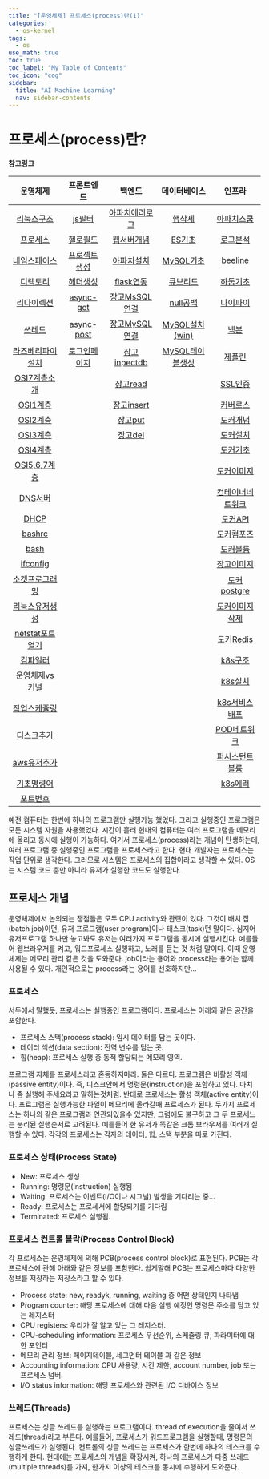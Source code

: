 ```yaml
---
title: "[운영체제] 프로세스(process)란(1)" 
categories:
  - os-kernel
tags:
  - os
use_math: true
toc: true
toc_label: "My Table of Contents"
toc_icon: "cog"
sidebar:
  title: "AI Machine Learning"
  nav: sidebar-contents
---
```


# 프로세스(process)란?


**참고링크**

| 운영체제 | 프론트엔드 | 백엔드 | 데이터베이스| 인프라 |
|:------:|:------:|:------:|:------:|:------:|
|[리눅스구조](https://losskatsu.github.io/os-kernel/os-linux-structure) | [js필터](https://losskatsu.github.io/frontend/js-map-reduce-filter/) | [아파치에러로그](https://losskatsu.github.io/it-infra/apache-error-log/) | [행삭제](https://losskatsu.github.io/it-infra/sqldelete/) | [아파치스쿱](https://losskatsu.github.io/it-infra/sqoop/) |
|[프로세스](https://losskatsu.github.io/os-kernel/os-process/) | [헬로월드](https://losskatsu.github.io/frontend/react-helloworld/) | [웹서버개념](https://losskatsu.github.io/it-infra/webserver/) | [ES기초](https://losskatsu.github.io/it-infra/es-basic/) | [로그분석](https://losskatsu.github.io/it-infra/log-anal/) |
|[네임스페이스](https://losskatsu.github.io/os-kernel/linux-redirection/) |[프로젝트생성](https://losskatsu.github.io/frontend/react-basic-setup/) | [아파치설치](https://losskatsu.github.io/it-infra/aws-apache/) | [MySQL기초](https://losskatsu.github.io/it-infra/mysql-index/) | [beeline](https://losskatsu.github.io/it-infra/beeline/) |
|[디렉토리](https://losskatsu.github.io/os-kernel/linux-directory/) |[헤더생성](https://losskatsu.github.io/frontend/react-category/) | [flask연동](https://losskatsu.github.io/it-infra/flask-nginx-uwsgi/) | [큐브리드](https://losskatsu.github.io/it-infra/cubrid-summary/) | [하둡기초](https://losskatsu.github.io/it-infra/hadoop-basic-concept/) |
|[리다이렉션](https://losskatsu.github.io/os-kernel/linux-redirection/) |[async-get](https://losskatsu.github.io/frontend/react-request-api-django/) | [장고MsSQL연결](https://losskatsu.github.io/it-infra/mssql-django-conn/) | [null공백](https://losskatsu.github.io/it-infra/db-null/) |  [나이파이](https://losskatsu.github.io/it-infra/nifi/) |
|[쓰레드](https://losskatsu.github.io/os-kernel/process-thread/) | [async-post](https://losskatsu.github.io/frontend/react-request-post/) | [장고MySQL연결](https://losskatsu.github.io/it-infra/mysql-django-conn/) | [MySQL설치(win)](https://losskatsu.github.io/it-infra/mysql-install-win/) | [백본](https://losskatsu.github.io/it-infra/backbone/) |
|[라즈베리파이설치](https://losskatsu.github.io/os-kernel/raspberry-vminstall/) | [로그인페이지](https://losskatsu.github.io/frontend/react-request-post/) | [장고inpectdb](https://losskatsu.github.io/it-infra/django-inspectdb/) | [MySQL테이블생성](https://losskatsu.github.io/it-infra/mysql-create-db/) | [제플린](https://losskatsu.github.io/it-infra/backbone/) |
|[OSI7계층소개](https://losskatsu.github.io/os-kernel/network-basic01/) | | [장고read](https://losskatsu.github.io/it-infra/django-read-data/)  |  | [SSL인증](https://losskatsu.github.io/it-infra/ssl-auth/)|
|[OSI1계층](https://losskatsu.github.io/os-kernel/network-basic02/) | | [장고insert](https://losskatsu.github.io/it-infra/django-post-data/)  | | [커버로스](https://losskatsu.github.io/it-infra/kerberos/) |
|[OSI2계층](https://losskatsu.github.io/os-kernel/network-basic03/) | | [장고put](https://losskatsu.github.io/it-infra/django-put-data/)  | | [도커개념](https://losskatsu.github.io/it-infra/docker00/) |
|[OSI3계층](https://losskatsu.github.io/os-kernel/network-basic04/) | | [장고del](https://losskatsu.github.io/it-infra/django-del-data/) | | [도커설치](https://losskatsu.github.io/it-infra/docker01/) |
|[OSI4계층](https://losskatsu.github.io/os-kernel/network-basic05/) | |  | |[도커기초](https://losskatsu.github.io/it-infra/docker02/)|
|[OSI5,6,7계층](https://losskatsu.github.io/os-kernel/network-basic05/) | |  | | [도커이미지](https://losskatsu.github.io/it-infra/docker03/) |
|[DNS서버](https://losskatsu.github.io/os-kernel/etc-host-dns/) | |  | | [컨테이너네트워크](https://losskatsu.github.io/it-infra/docker04/) |
|[DHCP](https://losskatsu.github.io/os-kernel/dhcp/) | | | | [도커API](https://losskatsu.github.io/it-infra/docker05/) |
|[bashrc](https://losskatsu.github.io/os-kernel/bashrc/) | | | | [도커컴포즈](https://losskatsu.github.io/it-infra/docker06/) |
|[bash](https://losskatsu.github.io/os-kernel/bash/) | | | | [도커볼륨](https://losskatsu.github.io/it-infra/docker07/) |
|[ifconfig](https://losskatsu.github.io/os-kernel/ifconfig/) | | | | [장고이미지](https://losskatsu.github.io/it-infra/docker08/) |
|[소켓프로그래밍](https://losskatsu.github.io/os-kernel/network-socket/) | | | | [도커postgre](https://losskatsu.github.io/it-infra/docker09/) |
|[리눅스유저생성](https://losskatsu.github.io/os-kernel/linux-create-user/) | | | | [도커이미지삭제](https://losskatsu.github.io/it-infra/docker10/)|
|[netstat포트열기](https://losskatsu.github.io/os-kernel/port-open/) | | | |[도커Redis](https://losskatsu.github.io/it-infra/docker11/) |
|[컴파일러](https://losskatsu.github.io/os-kernel/compiler-interpreter/) | | | |[k8s구조](https://losskatsu.github.io/it-infra/kubernetes01/) |
|[운영체제vs커널](https://losskatsu.github.io/os-kernel/diff-kernel-os/) | | | | [k8s설치](https://losskatsu.github.io/it-infra/kubernetes02/) |
|[작업스케쥴링](https://losskatsu.github.io/os-kernel/crontab/) | | | |[k8s서비스배포](https://losskatsu.github.io/it-infra/kubernetes03/) |
|[디스크추가](https://losskatsu.github.io/os-kernel/add-harddisk/) | | | |[POD네트워크](https://losskatsu.github.io/it-infra/kubernetes04/) |
|[aws유저추가](https://losskatsu.github.io/os-kernel/aws-add-user/) | | | | [퍼시스턴트볼륨](https://losskatsu.github.io/it-infra/kubernetes05/)|
|[기초명령어](https://losskatsu.github.io/it-infra/ps-grep-pipe-redirect/) | | | | [k8s에러](https://losskatsu.github.io/it-infra/kubernetes06/)|
|[포트번호](https://losskatsu.github.io/it-infra/port/) | | | | |



예전 컴퓨터는 한번에 하나의 프로그램만 실행가능 했었다. 
그리고 실행중인 프로그램은 모든 시스템 자원을 사용했었다. 
시간이 흘러 현대의 컴퓨터는 여러 프로그램을 메모리에 올리고 동시에 실행이 가능하다. 
여기서 프로세스(process)라는 개념이 탄생하는데, 여러 프로그램 중 실행중인 프로그램을 프로세스라고 한다. 
현대 개발자는 프로세스는 작업 단위로 생각한다. 
그러므로 시스템은 프로세스의 집합이라고 생각할 수 있다. 
OS는 시스템 코드 뿐만 아니라 유저가 실행한 코드도 실행한다. 

## 프로세스 개념

운영체제에서 논의되는 쟁점들은 모두 CPU activity와 관련이 있다. 그것이 배치 잡(batch job)이던, 
유저 프로그램(user program)이나 태스크(task)던 말이다. 
심지어 유저프로그램 하나만 놓고봐도 유저는 여러가지 프로그램을 동시에 실행시킨다. 
예를들어 웹브라우저를 켜고, 워드프로세스 실행하고, 노래를 듣는 것 처럼 말이다. 
이때 운영체제는 메모리 관리 같은 것을 도와준다. 
job이라는 용어와 process라는 용어는 함께 사용될 수 있다. 개인적으로는 process라는 용어를 선호하지만...

### 프로세스

서두에서 말했듯, 프로세스는 실행중인 프로그램이다. 
프로세스는 아래와 같은 공간을 포함한다. 

* 프로세스 스택(process stack): 임시 데이터를 담는 곳이다. 
* 데이터 섹션(data section): 전역 변수를 담는 곳.
* 힙(heap): 프로세스 실행 중 동적 할당되는 메모리 영역. 

프로그램 자체를 프로세스라고 혼동하지마라. 둘은 다르다. 
프로그램은 비활성 객체(passive entity)이다. 즉, 디스크안에서 명령문(instruction)을 포함하고 있다. 
마치 나 좀 실행해 주세요라고 말하는것처럼. 
반대로 프로세스는 활성 객체(active entity)이다. 프로그램은 실행가능한 파일이 메모리에 올라갈때 프로세스가 된다. 
두가지 프로세스는 하나의 같은 프로그램과 연관되있을수 있지만, 그럼에도 불구하고 그 두 프로세느는 분리된 실행순서로 고려된다. 
예를들어 한 유저가 똑같은 크롬 브라우저를 여러개 실행할 수 있다. 
각각의 프로세스는 각자의 데이터, 힙, 스택 부분을 따로 가진다. 

### 프로세스 상태(Process State)

* New: 프로세스 생성
* Running: 명령문(Instruction) 실행됨
* Waiting: 프로세스는 이벤트(I/O이나 시그널) 발생을 기다리는 중...
* Ready: 프로세스는 프로세서에 할당되기를 기다림
* Terminated: 프로세스 실행됨.

### 프로세스 컨트롤 블락(Process Control Block)

각 프로세스는 운영체제에 의해 PCB(process control block)로 표현된다. 
PCB는 각 프로세스에 관해 아래와 같은 정보를 포함한다. 
쉽게말해 PCB는 프로세스마다 다양한 정보를 저장하는 저장소라고 할 수 있다. 

* Process state: new, readyk, running, waiting 중 어떤 상태인지 나타냄
* Program counter: 해당 프로세스에 대해 다음 실행 예정인 명령문 주소를 담고 있는 레지스터
* CPU registers: 우리가 잘 알고 있는 그 레지스터.
* CPU-scheduling information: 프로세스 우선순위, 스케쥴링 큐, 파라미터에 대한 포인터
* 메모리 관리 정보: 페이지테이블, 세그먼터 테이블 과 같은 정보
* Accounting information: CPU 사용량, 시간 제한, account number, job 또는 프로세스 넘버.
* I/O status information: 해당 프로세스와 관련된 I/O 디바이스 정보

### 쓰레드(Threads)

프로세스는 싱글 쓰레드를 실행하는 프로그램이다. thread of execution을 줄여서 쓰레드(thread)라고 부른다.
예를들어, 프로세스가 워드프로그램을 실행할때, 명령문의 싱글쓰레드가 실행된다. 
컨트롤의 싱글 쓰레드는 프로세스가 한번에 하나의 테스크를 수행하게 한다. 
현대에는 프로세스의 개념을 확장시켜, 
하나의 프로세스가 다중 쓰레드(multiple threads)를 가져, 한가지 이상의 테스크를 동시에 수행하게 도와준다. 

